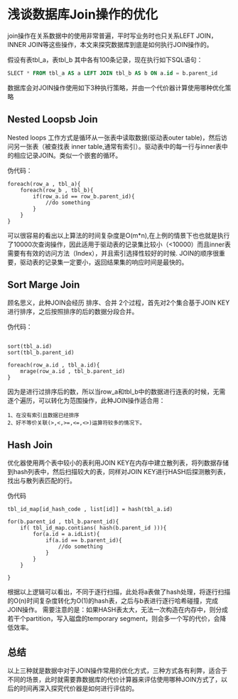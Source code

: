 # 浅谈数据库Join操作的优化
   join操作在关系数据中的使用非常普遍，平时写业务时也只关系LEFT JOIN，INNER JOIN等这些操作，本文来探究数据库到底是如何执行JOIN操作的。

假设有表tbl_a，表tbl_b 其中各有100条记录，现在执行如下SQL语句：

````sql
SLECT * FROM tbl_a AS a LEFT JOIN tbl_b AS b ON a.id = b.parent_id
````

数据库会对JOIN操作使用如下3种执行策略，并由一个代价器计算使用哪种优化策略

## Nested Loopsb Join

Nested loops 工作方式是循环从一张表中读取数据(驱动表outer table)，然后访问另一张表（被查找表 inner table,通常有索引）。驱动表中的每一行与inner表中的相应记录JOIN。类似一个嵌套的循环。

伪代码：
````
foreach(row_a , tbl_a){
    foreach(row_b , tbl_b){
        if(row_a.id == row_b.parent_id){
            //do something
        }
    }
}
````
可以很容易的看出以上算法的时间复杂度是O(m*n),在上例的情景下也也就是执行了10000次查询操作，因此适用于驱动表的记录集比较小（<10000）而且inner表需要有有效的访问方法（Index），并且索引选择性较好的时候.
JOIN的顺序很重要，驱动表的记录集一定要小，返回结果集的响应时间是最快的。



## Sort Marge Join

顾名思义，此种JOIN会经历 排序、合并 2个过程，首先对2个集合基于JOIN KEY进行排序，之后按照排序的后的数据分段合并。

伪代码：
````

sort(tbl_a.id)
sort(tbl_b.parent_id)

foreach(row_a.id , tbl_a.id){
    mrage(row_a.id , tbl_b.parent_id)
}
````
因为是进行过排序后的数，所以当row_a和tbl_b中的数据进行连表的时候，无需逐个遍历，可以转化为范围操作，此种JOIN操作适合用：
````
1、在没有索引且数据已经排序
2、好不等价关联(>,<,>=,<=,<>)运算符较多的情况下。
````


## Hash Join
优化器使用两个表中较小的表利用JOIN KEY在内存中建立散列表，将列数据存储到hash列表中，然后扫描较大的表，同样对JOIN KEY进行HASH后探测散列表，找出与散列表匹配的行。

伪代码
````
tbl_id_map[id_hash_code , list[id]] = hash(tbl_a.id)

for(b.parent_id , tbl_b.parent_id){
    if( tbl_id_map.contians( hash(b.parent_id ))){
        for(a.id = a.idList){
            if(a.id == b.parent_id){
                //do something
            }
        }
    }

}
````
根据以上逻辑可以看出，不同于逐行扫描，此处将a表做了hash处理，将逐行扫描的O(n)时间复杂度转化为O(1)的hash表，之后与b表进行逐行哈希碰撞，完成JOIN操作。
需要注意的是：如果HASH表太大，无法一次构造在内存中，则分成若干个partition，写入磁盘的temporary segment，则会多一个写的代价，会降低效率。

## 总结

以上三种就是数据中对于JOIN操作常用的优化方式，三种方式各有利弊，适合于不同的场景，此时就需要靠数据库的代价计算器来评估使用哪种JOIN方式了，以后的时间再深入探究代价器是如何进行评估的。